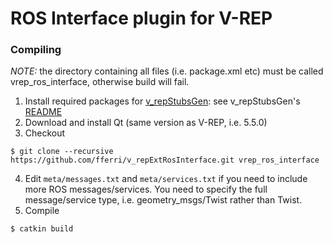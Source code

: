 # ROS Interface plugin for V-REP

### Compiling

_NOTE:_ the directory containing all files (i.e. package.xml etc) must be called vrep_ros_interface, otherwise build will fail.

1. Install required packages for [v_repStubsGen](https://github.com/fferri/v_repStubsGen): see v_repStubsGen's [README](external/v_repStubsGen/README.md)
2. Download and install Qt (same version as V-REP, i.e. 5.5.0)
3. Checkout
```
$ git clone --recursive https://github.com/fferri/v_repExtRosInterface.git vrep_ros_interface
```
4. Edit `meta/messages.txt` and `meta/services.txt` if you need to include more ROS messages/services. You need to specify the full message/service type, i.e. geometry_msgs/Twist rather than Twist.
5. Compile
```
$ catkin build
```

